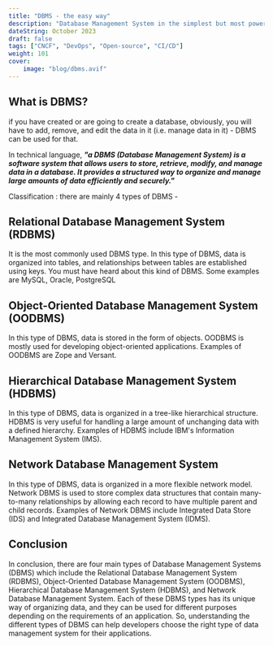 ```yaml
---
title: "DBMS - the easy way"
description: "Database Management System in the simplest but most powerful way. · What is DBMS? if you have created or are going to create a database, obviously, you..."
dateString: October 2023
draft: false
tags: ["CNCF", "DevOps", "Open-source", "CI/CD"]
weight: 101
cover:
    image: "blog/dbms.avif"
---
```


## What is DBMS?

if you have created or are going to create a database, obviously, you will have to add, remove, and edit the data in it (i.e. manage data in it) - DBMS can be used for that.

In technical language, ***"a DBMS (Database Management System) is a software system that allows users to store, retrieve, modify, and manage data in a database. It provides a structured way to organize and manage large amounts of data efficiently and securely."***

Classification :
there are mainly 4 types of DBMS -

## Relational Database Management System (RDBMS)

It is the most commonly used DBMS type. In this type of DBMS, data is organized into tables, and relationships between tables are established using keys.
You must have heard about this kind of DBMS. Some examples are MySQL, Oracle, PostgreSQL







## Object-Oriented Database Management System (OODBMS)

In this type of DBMS, data is stored in the form of objects. OODBMS is mostly used for developing object-oriented applications. Examples of OODBMS are Zope and Versant.



## Hierarchical Database Management System (HDBMS)

In this type of DBMS, data is organized in a tree-like hierarchical structure. HDBMS is very useful for handling a large amount of unchanging data with a defined hierarchy. Examples of HDBMS include IBM's Information Management System (IMS).



## Network Database Management System

In this type of DBMS, data is organized in a more flexible network model. Network DBMS is used to store complex data structures that contain many-to-many relationships by allowing each record to have multiple parent and child records. Examples of Network DBMS include Integrated Data Store (IDS) and Integrated Database Management System (IDMS).



## Conclusion

In conclusion, there are four main types of Database Management Systems (DBMS) which include the Relational Database Management System (RDBMS), Object-Oriented Database Management System (OODBMS), Hierarchical Database Management System (HDBMS), and Network Database Management System. Each of these DBMS types has its unique way of organizing data, and they can be used for different purposes depending on the requirements of an application. So, understanding the different types of DBMS can help developers choose the right type of data management system for their applications.